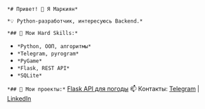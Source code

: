 `*# Привет! 👋 Я Маркиян*`

`*💡 Python-разработчик, интересуюсь Backend.*`

`*## 🔧 Мои Hard Skills:*`

- `*Python, ООП, алгоритмы*`
- `*Telegram, pyrogram*`
- `*PyGame*`
- `*Flask, REST API*`
- `*SQLite*`

`*## 📌 Мои проекты:*`
[Flask API для погоды](https://github.com/user/weather-api)
📫 Контакты: [Telegram](https://t.me/username) | [LinkedIn](https://linkedin.com/in/username)
